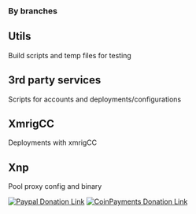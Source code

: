 
### By branches

## Utils
Build scripts and temp files for testing

## 3rd party services
Scripts for accounts and deployments/configurations

## XmrigCC
Deployments with xmrigCC

## Xnp
Pool proxy config and binary

[![Paypal Donation Link](https://www.paypalobjects.com/en_US/i/btn/btn_donateCC_LG.gif)](https://www.paypal.com/cgi-bin/webscr?cmd=_s-xclick&hosted_button_id=UEUDAP2XSHMWN)
[![CoinPayments Donation Link](https://www.coinpayments.net/images/pub/donate-wide-blue.png)](https://gocps.net/8w92jk28nyp0zf5xz2ck43b9q/)
